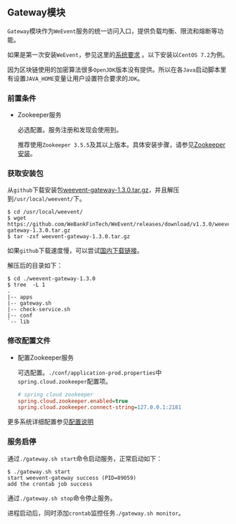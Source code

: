 ## Gateway模块

`Gateway`模块作为`WeEvent`服务的统一访问入口，提供负载均衡、限流和熔断等功能。

如果是第一次安装`WeEvent`，参见这里的[系统要求](../environment.html) 。以下安装以`CentOS 7.2`为例。

因为区块链使用的加密算法很多`OpenJDK`版本没有提供。所以在各`Java`启动脚本里有设置`JAVA_HOME`变量让用户设置符合要求的`JDK`。

### 前置条件

- Zookeeper服务

  必选配置。服务注册和发现会使用到。

  推荐使用`Zookeeper 3.5.5`及其以上版本。具体安装步骤，请参见[Zookeeper安装](https://zookeeper.apache.org/doc/r3.5.7/zookeeperStarted.html)。


### 获取安装包

从`github`下载安装包[weevent-gateway-1.3.0.tar.gz](https://github.com/WeBankFinTech/WeEvent/releases/download/v1.3.0/weevent-gateway-1.3.0.tar.gz)，并且解压到`/usr/local/weevent/`下。

``` shell
$ cd /usr/local/weevent/
$ wget https://github.com/WeBankFinTech/WeEvent/releases/download/v1.3.0/weevent-gateway-1.3.0.tar.gz
$ tar -zxf weevent-gateway-1.3.0.tar.gz
```
如果`github`下载速度慢，可以尝试[国内下载链接](https://www.fisco.com.cn/cdn/weevent/download/releases/v1.3.0/weevent-gateway-1.3.0.tar.gz)。

解压后的目录如下：

```
$ cd ./weevent-gateway-1.3.0
$ tree  -L 1
.
|-- apps
|-- gateway.sh
|-- check-service.sh
|-- conf
`-- lib
```

### 修改配置文件

- 配置Zookeeper服务

  可选配置。`./conf/application-prod.properties`中`spring.cloud.zookeeper`配置项。
  
  ```ini
  # spring cloud zookeeper
  spring.cloud.zookeeper.enabled=true
  spring.cloud.zookeeper.connect-string=127.0.0.1:2181
  ```
  


更多系统详细配置参见[配置说明](../property.html)

### 服务启停

  通过`./gateway.sh start`命令启动服务，正常启动如下：

  ```shell
  $ ./gateway.sh start
  start weevent-gateway success (PID=89059)
  add the crontab job success
  ```

通过`./gateway.sh stop`命令停止服务。

进程启动后，同时添加`crontab`监控任务`./gateway.sh monitor`。

